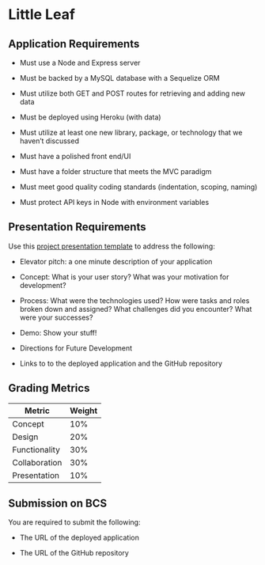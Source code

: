# Little Leaf

## Application Requirements

* Must use a Node and Express server

* Must be backed by a MySQL database with a Sequelize ORM

* Must utilize both GET and POST routes for retrieving and adding new data

* Must be deployed using Heroku (with data)

* Must utilize at least one new library, package, or technology that we haven’t discussed

* Must have a polished front end/UI

* Must have a folder structure that meets the MVC paradigm

* Must meet good quality coding standards (indentation, scoping, naming)

* Must protect API keys in Node with environment variables


## Presentation Requirements

Use this [project presentation template](https://docs.google.com/presentation/d/1_u8TKy5zW5UlrVQVnyDEZ0unGI2tjQPDEpA0FNuBKAw/edit?usp=sharing) to address the following: 

* Elevator pitch: a one minute description of your application

* Concept: What is your user story? What was your motivation for development?

* Process: What were the technologies used? How were tasks and roles broken down and assigned? What challenges did you encounter? What were your successes?

* Demo: Show your stuff!

* Directions for Future Development

* Links to to the deployed application and the GitHub repository


## Grading Metrics 

| Metric        | Weight | 
| ---           | ---    |
| Concept       | 10%    |
| Design        | 20%    |
| Functionality | 30%    |
| Collaboration | 30%    |
| Presentation  | 10%    |


## Submission on BCS

You are required to submit the following:

* The URL of the deployed application

* The URL of the GitHub repository
